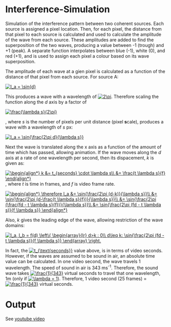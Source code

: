 # Interference-Simulation
Simulation of the interference pattern between two coherent sources. Each source is assigned a pixel location. Then, for each pixel, the distance from that pixel to each source is calculated and used to calculate the amplitude of the wave from each source. These amplitudes are added to find the superposition of the two waves, producing a value between -1 (trough) and +1 (peak). A separate function interpolates between blue (-1), white (0), and red (+1), and is used to assign each pixel a colour based on its wave superposition.

The amplitude of each wave at a gien pixel is calculated as a function of the distance of that pixel from each source. For source A:

<a href="https://www.codecogs.com/eqnedit.php?latex=I_a&space;=&space;\sin{d}" target="_blank"><img src="https://latex.codecogs.com/svg.latex?I_a&space;=&space;\sin{d}" title="I_a = \sin{d}" /></a>

This produces a wave with a wavelength of <a href="https://www.codecogs.com/eqnedit.php?latex=2\pi" target="_blank"><img src="https://latex.codecogs.com/svg.latex?2\pi" title="2\pi" /></a>. Therefore scaling the function along the *d* axis by a factor of

<a href="https://www.codecogs.com/eqnedit.php?latex=\frac{\lambda&space;s}{2\pi}" target="_blank"><img src="https://latex.codecogs.com/svg.latex?\frac{\lambda&space;s}{2\pi}" title="\frac{\lambda s}{2\pi}" /></a>

, where *s* is the number of pixels per unit distance (pixel **s**cale), produces a wave with a wavelength of *s* px:

<a href="https://www.codecogs.com/eqnedit.php?latex=I_a&space;=&space;\sin{\frac{2\pi&space;d}{\lambda&space;s}}" target="_blank"><img src="https://latex.codecogs.com/gif.latex?I_a&space;=&space;\sin{\frac{2\pi&space;d}{\lambda&space;s}}" title="I_a = \sin{\frac{2\pi d}{\lambda s}}" /></a>

Next the wave is translated along the x axis as a function of the amount of time which has passed, allowing animation. If the wave moves along the *d* axis at a rate of one wavelength per second, then its dispacement, *k* is given as:

<a href="https://www.codecogs.com/eqnedit.php?latex=\begin{align*}&space;k&space;&=&space;t_{seconds}&space;\cdot&space;\lambda&space;s\\&space;&=&space;\frac{t&space;\lambda&space;s}{f}&space;\end{align*}" target="_blank"><img src="https://latex.codecogs.com/gif.latex?\begin{align*}&space;k&space;&=&space;t_{seconds}&space;\cdot&space;\lambda&space;s\\&space;&=&space;\frac{t&space;\lambda&space;s}{f}&space;\end{align*}" title="\begin{align*} k &= t_{seconds} \cdot \lambda s\\ &= \frac{t \lambda s}{f} \end{align*}" /></a>, where *t* is time in frames, and *f* is video frame rate.

<a href="https://www.codecogs.com/eqnedit.php?latex=\begin{align*}&space;\therefore&space;I_a&space;&=&space;\sin{\frac{2\pi&space;(d-k)}{\lambda&space;s}}\\&space;&=&space;\sin{\frac{2\pi&space;(d-\frac{t&space;\lambda&space;s}{f})}{\lambda&space;s}}\\&space;&=&space;\sin{\frac{2\pi&space;(\frac{fd&space;-&space;t&space;\lambda&space;s}{f})}{\lambda&space;s}}\\&space;&=&space;\sin{\frac{2\pi&space;(fd&space;-&space;t&space;\lambda&space;s)}{f&space;\lambda&space;s}}&space;\end{align*}" target="_blank"><img src="https://latex.codecogs.com/gif.latex?\begin{align*}&space;\therefore&space;I_a&space;&=&space;\sin{\frac{2\pi&space;(d-k)}{\lambda&space;s}}\\&space;&=&space;\sin{\frac{2\pi&space;(d-\frac{t&space;\lambda&space;s}{f})}{\lambda&space;s}}\\&space;&=&space;\sin{\frac{2\pi&space;(\frac{fd&space;-&space;t&space;\lambda&space;s}{f})}{\lambda&space;s}}\\&space;&=&space;\sin{\frac{2\pi&space;(fd&space;-&space;t&space;\lambda&space;s)}{f&space;\lambda&space;s}}&space;\end{align*}" title="\begin{align*} \therefore I_a &= \sin{\frac{2\pi (d-k)}{\lambda s}}\\ &= \sin{\frac{2\pi (d-\frac{t \lambda s}{f})}{\lambda s}}\\ &= \sin{\frac{2\pi (\frac{fd - t \lambda s}{f})}{\lambda s}}\\ &= \sin{\frac{2\pi (fd - t \lambda s)}{f \lambda s}} \end{align*}" /></a>

Also, *k* gives the leading edge of the wave, allowing restriction of the wave domains:

<a href="https://www.codecogs.com/eqnedit.php?latex=I_a,&space;I_b&space;=&space;f(d)&space;\left\{&space;\begin{array}{lr}&space;d>k&space;:&space;0\\&space;d\leq&space;k:&space;\sin{\frac{2\pi&space;(fd&space;-&space;t&space;\lambda&space;s)}{f&space;\lambda&space;s}}&space;\end{array}&space;\right." target="_blank"><img src="https://latex.codecogs.com/gif.latex?I_a,&space;I_b&space;=&space;f(d)&space;\left\{&space;\begin{array}{lr}&space;d>k&space;:&space;0\\&space;d\leq&space;k:&space;\sin{\frac{2\pi&space;(fd&space;-&space;t&space;\lambda&space;s)}{f&space;\lambda&space;s}}&space;\end{array}&space;\right." title="I_a, I_b = f(d) \left\{ \begin{array}{lr} d>k : 0\\ d\leq k: \sin{\frac{2\pi (fd - t \lambda s)}{f \lambda s}} \end{array} \right." /></a>

In fact, the <a href="https://www.codecogs.com/eqnedit.php?latex=t_{\text{seconds}}" target="_blank"><img src="https://latex.codecogs.com/gif.latex?t_{\text{seconds}}" title="t_{\text{seconds}}" /></a> value above, is in terms of video seconds. However, if the waves are assumed to be sound in air, an absolute time value can be calculated. In one video second, the wave travels 1 wavelength. The speed of sound in air is 343 ms<sup>-1</sup>. Therefore, the sound wave takes <a href="https://www.codecogs.com/eqnedit.php?latex=\frac{1}{343}" target="_blank"><img src="https://latex.codecogs.com/gif.latex?\frac{1}{343}" title="\frac{1}{343}" /></a> virtual seconds to travel that one wavelength, 1m (only if <a href="https://www.codecogs.com/eqnedit.php?latex=\lambda&space;=&space;1" target="_blank"><img src="https://latex.codecogs.com/gif.latex?\lambda&space;=&space;1" title="\lambda = 1" /></a>). Therefore, 1 video second (25 frames) = <a href="https://www.codecogs.com/eqnedit.php?latex=\frac{1}{343}" target="_blank"><img src="https://latex.codecogs.com/gif.latex?\frac{1}{343}" title="\frac{1}{343}" /></a> virtual seconds.

# Output

See [youtube video](https://youtu.be/TV-m9Ic4xkg)
